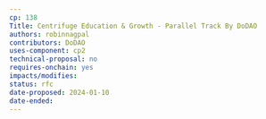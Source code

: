 ```yaml
---
cp: 138
Title: Centrifuge Education & Growth - Parallel Track By DoDAO
authors: robinnagpal
contributors: DoDAO
uses-component: cp2
technical-proposal: no
requires-onchain: yes
impacts/modifies:
status: rfc
date-proposed: 2024-01-10
date-ended:
---
```


